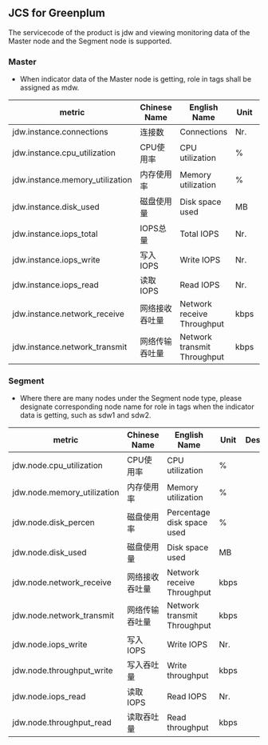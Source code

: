 ## JCS for Greenplum

The servicecode of the product is jdw and viewing monitoring data of the Master node and the Segment node is supported.

### Master

- When indicator data of the Master node is getting, role in tags shall be assigned as mdw.  

metric | Chinese Name  | English Name |Unit | Description
---|--- |--- |--- |--- 
jdw.instance.connections|连接数|Connections|Nr.|
jdw.instance.cpu_utilization|CPU使用率|CPU utilization|%|
jdw.instance.memory_utilization|内存使用率|Memory utilization|%|
jdw.instance.disk_used|磁盘使用量|Disk space used|MB|
jdw.instance.iops_total|IOPS总量|Total IOPS|Nr.|
jdw.instance.iops_write|写入IOPS|Write IOPS|Nr.|
jdw.instance.iops_read|读取IOPS|Read IOPS|Nr.|
jdw.instance.network_receive|网络接收吞吐量|Network receive Throughput|kbps|
jdw.instance.network_transmit|网络传输吞吐量|Network transmit Throughput|kbps|

### Segment
- Where there are many nodes under the Segment node type, please designate corresponding node name for role in tags when the indicator data is getting, such as sdw1 and sdw2.  
 
metric | Chinese Name  | English Name |Unit | Description
---|--- |--- |--- |--- 
jdw.node.cpu_utilization|CPU使用率|CPU utilization|%|
jdw.node.memory_utilization|内存使用率|Memory utilization|%|
jdw.node.disk_percen|磁盘使用率|Percentage disk space used|%|
jdw.node.disk_used|磁盘使用量|Disk space used|MB|
jdw.node.network_receive|网络接收吞吐量|Network receive Throughput|kbps|
jdw.node.network_transmit|网络传输吞吐量|Network transmit Throughput|kbps|
jdw.node.iops_write|写入IOPS|Write IOPS|Nr.|
jdw.node.throughput_write|写入吞吐量|Write throughput|kbps|
jdw.node.iops_read|读取IOPS|Read IOPS|Nr.|
jdw.node.throughput_read|读取吞吐量|Read throughput|kbps|
